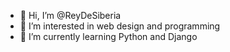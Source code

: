 - 👋 Hi, I’m @ReyDeSiberia
- 👀 I’m interested in web design and programming
- 🌱 I’m currently learning Python and Django


<!---
ReyDeSiberia/ReyDeSiberia is a ✨ special ✨ repository because its `README.md` (this file) appears on your GitHub profile.
You can click the Preview link to take a look at your changes.
--->
